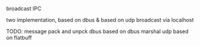 broadcast IPC

two implementation, based on dbus & based on udp broadcast via localhost

TODO:
  message pack and unpck 
    dbus based on dbus marshal
    udp based on flatbuff
  
